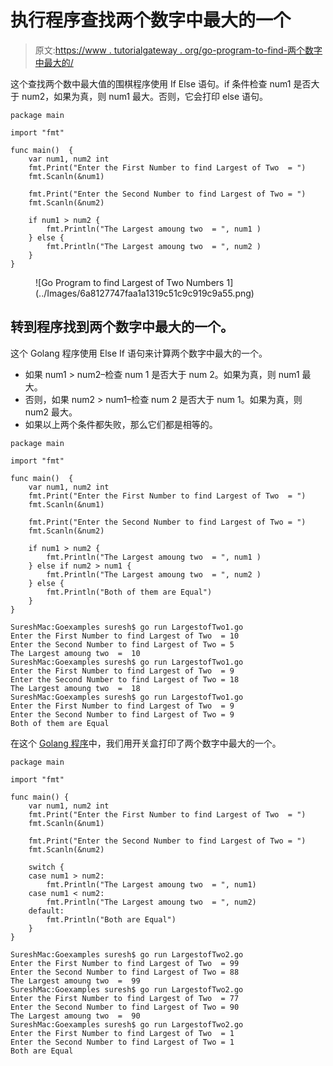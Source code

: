 # 执行程序查找两个数字中最大的一个

> 原文:[https://www . tutorialgateway . org/go-program-to-find-两个数字中最大的/](https://www.tutorialgateway.org/go-program-to-find-largest-of-two-numbers/)

这个查找两个数中最大值的围棋程序使用 If Else 语句。if 条件检查 num1 是否大于 num2，如果为真，则 num1 最大。否则，它会打印 else 语句。

```
package main

import "fmt"

func main()  {
    var num1, num2 int
    fmt.Print("Enter the First Number to find Largest of Two  = ")
    fmt.Scanln(&num1)

    fmt.Print("Enter the Second Number to find Largest of Two = ")
    fmt.Scanln(&num2)

    if num1 > num2 {
        fmt.Println("The Largest amoung two  = ", num1 )
    } else {
        fmt.Println("The Largest amoung two  = ", num2 )
    }
}
```

<figure class="wp-block-image size-large">![Go Program to find Largest of Two Numbers 1](../Images/6a8127747faa1a1319c51c9c919c9a55.png)</figure>

## 转到程序找到两个数字中最大的一个。

这个 Golang 程序使用 Else If 语句来计算两个数字中最大的一个。

*   如果 num1 > num2–检查 num 1 是否大于 num 2。如果为真，则 num1 最大。
*   否则，如果 num2 > num1–检查 num 2 是否大于 num 1。如果为真，则 num2 最大。
*   如果以上两个条件都失败，那么它们都是相等的。

```
package main

import "fmt"

func main()  {
    var num1, num2 int
    fmt.Print("Enter the First Number to find Largest of Two  = ")
    fmt.Scanln(&num1)

    fmt.Print("Enter the Second Number to find Largest of Two = ")
    fmt.Scanln(&num2)

    if num1 > num2 {
        fmt.Println("The Largest amoung two  = ", num1 )
    } else if num2 > num1 {
        fmt.Println("The Largest amoung two  = ", num2 )
    } else {
        fmt.Println("Both of them are Equal")
    }
}
```

```
SureshMac:Goexamples suresh$ go run LargestofTwo1.go
Enter the First Number to find Largest of Two  = 10
Enter the Second Number to find Largest of Two = 5
The Largest amoung two  =  10
SureshMac:Goexamples suresh$ go run LargestofTwo1.go
Enter the First Number to find Largest of Two  = 9
Enter the Second Number to find Largest of Two = 18
The Largest amoung two  =  18
SureshMac:Goexamples suresh$ go run LargestofTwo1.go
Enter the First Number to find Largest of Two  = 9
Enter the Second Number to find Largest of Two = 9
Both of them are Equal
```

在这个 [Golang 程序](https://www.tutorialgateway.org/go-programs/)中，我们用开关盒打印了两个数字中最大的一个。

```
package main

import "fmt"

func main() {
    var num1, num2 int
    fmt.Print("Enter the First Number to find Largest of Two  = ")
    fmt.Scanln(&num1)

    fmt.Print("Enter the Second Number to find Largest of Two = ")
    fmt.Scanln(&num2)

    switch {
    case num1 > num2:
        fmt.Println("The Largest amoung two  = ", num1)
    case num1 < num2:
        fmt.Println("The Largest amoung two  = ", num2)
    default:
        fmt.Println("Both are Equal")
    }
}
```

```
SureshMac:Goexamples suresh$ go run LargestofTwo2.go
Enter the First Number to find Largest of Two  = 99
Enter the Second Number to find Largest of Two = 88
The Largest amoung two  =  99
SureshMac:Goexamples suresh$ go run LargestofTwo2.go
Enter the First Number to find Largest of Two  = 77
Enter the Second Number to find Largest of Two = 90
The Largest amoung two  =  90
SureshMac:Goexamples suresh$ go run LargestofTwo2.go
Enter the First Number to find Largest of Two  = 1
Enter the Second Number to find Largest of Two = 1
Both are Equal
```
